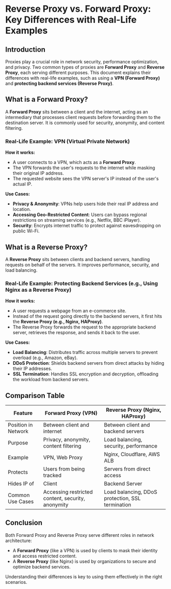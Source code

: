 # Reverse Proxy vs. Forward Proxy: Key Differences with Real-Life Examples

## Introduction
Proxies play a crucial role in network security, performance optimization, and privacy. Two common types of proxies are **Forward Proxy** and **Reverse Proxy**, each serving different purposes. This document explains their differences with real-life examples, such as using a **VPN (Forward Proxy)** and **protecting backend services (Reverse Proxy)**.

## What is a Forward Proxy?
A **Forward Proxy** sits between a client and the internet, acting as an intermediary that processes client requests before forwarding them to the destination server. It is commonly used for security, anonymity, and content filtering.

### Real-Life Example: VPN (Virtual Private Network)
**How it works:**
- A user connects to a VPN, which acts as a **Forward Proxy**.
- The VPN forwards the user's requests to the internet while masking their original IP address.
- The requested website sees the VPN server's IP instead of the user's actual IP.

**Use Cases:**
- **Privacy & Anonymity**: VPNs help users hide their real IP address and location.
- **Accessing Geo-Restricted Content**: Users can bypass regional restrictions on streaming services (e.g., Netflix, BBC iPlayer).
- **Security**: Encrypts internet traffic to protect against eavesdropping on public Wi-Fi.

## What is a Reverse Proxy?
A **Reverse Proxy** sits between clients and backend servers, handling requests on behalf of the servers. It improves performance, security, and load balancing.

### Real-Life Example: Protecting Backend Services (e.g., Using Nginx as a Reverse Proxy)
**How it works:**
- A user requests a webpage from an e-commerce site.
- Instead of the request going directly to the backend servers, it first hits the **Reverse Proxy (e.g., Nginx, HAProxy)**.
- The Reverse Proxy forwards the request to the appropriate backend server, retrieves the response, and sends it back to the user.

**Use Cases:**
- **Load Balancing**: Distributes traffic across multiple servers to prevent overload (e.g., Amazon, eBay).
- **DDoS Protection**: Shields backend servers from direct attacks by hiding their IP addresses.
- **SSL Termination**: Handles SSL encryption and decryption, offloading the workload from backend servers.

## Comparison Table
| Feature             | Forward Proxy (VPN) | Reverse Proxy (Nginx, HAProxy) |
|---------------------|--------------------|----------------------------|
| Position in Network | Between client and internet | Between client and backend servers |
| Purpose | Privacy, anonymity, content filtering | Load balancing, security, performance |
| Example | VPN, Web Proxy | Nginx, Cloudflare, AWS ALB |
| Protects | Users from being tracked | Servers from direct access |
| Hides IP of | Client | Backend Server |
| Common Use Cases | Accessing restricted content, security, anonymity | Load balancing, DDoS protection, SSL termination |

## Conclusion
Both Forward Proxy and Reverse Proxy serve different roles in network architecture:
- A **Forward Proxy** (like a VPN) is used by clients to mask their identity and access restricted content.
- A **Reverse Proxy** (like Nginx) is used by organizations to secure and optimize backend services.

Understanding their differences is key to using them effectively in the right scenarios.
